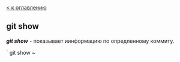[< к оглавлению](./readme.md)

## git show

***git show*** - показывает иинформацию по опредленному коммиту.

`
git show
~